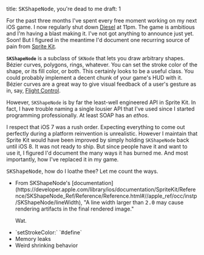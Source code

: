 title: <tt>SKShapeNode</tt>, you're dead to me
draft: 1

For the past three months I've spent every free moment working on my next iOS game. I now regularly shut down [Diesel](http://www.diesel-cafe.com) at 11pm. The game is ambitious and I'm having a blast making it. I've not got anything to announce just yet. Soon! But I figured in the meantime I'd document one recurring source of pain from [Sprite Kit](https://developer.apple.com/library/ios/documentation/GraphicsAnimation/Conceptual/SpriteKit_PG/Introduction/Introduction.html).

**`SKShapeNode`** is a subclass of `SKNode` that lets you draw arbitrary shapes. Bézier curves, polygons, rings, whatever. You can set the stroke color of the shape, or its fill color, or both. This certainly looks to be a useful class. You could probably implement a decent chunk of your game's HUD with it. Bézier curves are a great way to give visual feedback of a user's gesture as in, say, [Flight Control](https://itunes.apple.com/us/app/flight-control/id306220440?at=11l7vX&ct=sartak-shape).

However, `SKShapeNode` is by far the least-well engineered API in Sprite Kit. In fact, I have trouble naming a single lousier API that I've used since I started programming professionally. At least SOAP has an _ethos_.

I respect that iOS 7 was a rush order. Expecting everything to come out perfectly during a platform reinvention is unrealistic. However I maintain that Sprite Kit would have been improved by simply holding `SKShapeNode` back until iOS 8. It was not ready to ship. But since people have it and want to use it, I figured I'd document the many ways it has burned me. And most importantly, how I've replaced it in my game.

<tt>SKShapeNode</tt>, how do I loathe thee? Let me count the ways.

<ul>

<li>
From SKShapeNode's [documentation](https://developer.apple.com/library/ios/documentation/SpriteKit/Reference/SKShapeNode_Ref/Reference/Reference.html#//apple_ref/occ/instp/SKShapeNode/lineWidth), "A line width larger than <tt>2.0</tt> may cause rendering artifacts in the final rendered image."

Wat.
</li>
<li>
`setStrokeColor:`
`#define`
</li>
<li>
Memory leaks
</li>
<li>
Weird shrinking behavior
</li>

</ul>
